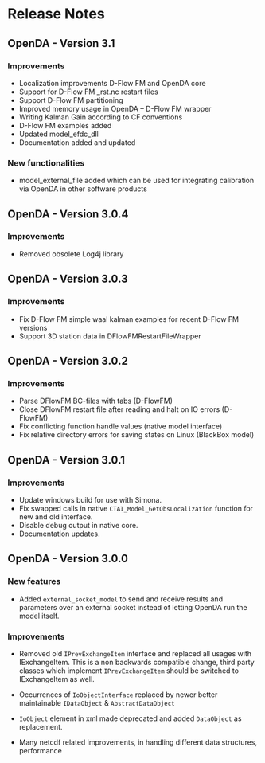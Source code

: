 Release Notes
=============

OpenDA - Version 3.1
----------------------

### Improvements

-   Localization improvements D-Flow FM and OpenDA core
-   Support for D-Flow FM _rst.nc restart files
-   Support D-Flow FM partitioning
-   Improved memory usage in OpenDA – D-Flow FM wrapper
-   Writing Kalman Gain according to CF conventions
-   D-Flow FM examples added
-   Updated model_efdc_dll
-   Documentation added and updated

### New functionalities

-   model_external_file added which can be used for integrating calibration via OpenDA in other software products

OpenDA - Version 3.0.4
----------------------

### Improvements

-   Removed obsolete Log4j library

OpenDA - Version 3.0.3
----------------------

### Improvements

-   Fix D-Flow FM simple waal kalman examples for recent D-Flow FM versions
-   Support 3D station data in DFlowFMRestartFileWrapper

OpenDA - Version 3.0.2
----------------------

### Improvements

-   Parse DFlowFM BC-files with tabs (D-FlowFM)
-   Close DFlowFM restart file after reading and halt on IO errors (D-FlowFM)
-   Fix conflicting function handle values (native model interface)
-   Fix relative directory errors for saving states on Linux (BlackBox model)

OpenDA - Version 3.0.1
----------------------

### Improvements

-   Update windows build for use with Simona.
-   Fix swapped calls in native `CTAI_Model_GetObsLocalization` function for new and old interface.
-   Disable debug output in native core.
-   Documentation updates.

OpenDA - Version 3.0.0
----------------------

### New features

-   Added `external_socket_model` to send and receive results and
    parameters over an external socket instead of letting OpenDA run the
    model itself.

### Improvements

-   Removed old `IPrevExchangeItem` interface and replaced all usages with
    IExchangeItem. This is a non backwards compatible change, third
    party classes which implement `IPrevExchangeItem` should be switched
    to IExchangeItem as well.

-   Occurrences of `IoObjectInterface` replaced by newer better
    maintainable `IDataObject` & `AbstractDataObject`

-   `IoObject` element in xml made deprecated and added `DataObject` as
    replacement.

-   Many netcdf related improvements, in handling different data
    structures, performance

